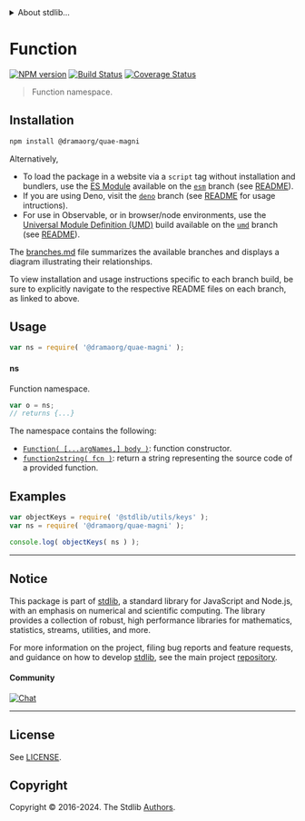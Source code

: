 <!--

@license Apache-2.0

Copyright (c) 2022 The Stdlib Authors.

Licensed under the Apache License, Version 2.0 (the "License");
you may not use this file except in compliance with the License.
You may obtain a copy of the License at

   http://www.apache.org/licenses/LICENSE-2.0

Unless required by applicable law or agreed to in writing, software
distributed under the License is distributed on an "AS IS" BASIS,
WITHOUT WARRANTIES OR CONDITIONS OF ANY KIND, either express or implied.
See the License for the specific language governing permissions and
limitations under the License.

-->


<details>
  <summary>
    About stdlib...
  </summary>
  <p>We believe in a future in which the web is a preferred environment for numerical computation. To help realize this future, we've built stdlib. stdlib is a standard library, with an emphasis on numerical and scientific computation, written in JavaScript (and C) for execution in browsers and in Node.js.</p>
  <p>The library is fully decomposable, being architected in such a way that you can swap out and mix and match APIs and functionality to cater to your exact preferences and use cases.</p>
  <p>When you use stdlib, you can be absolutely certain that you are using the most thorough, rigorous, well-written, studied, documented, tested, measured, and high-quality code out there.</p>
  <p>To join us in bringing numerical computing to the web, get started by checking us out on <a href="https://github.com/stdlib-js/stdlib">GitHub</a>, and please consider <a href="https://opencollective.com/stdlib">financially supporting stdlib</a>. We greatly appreciate your continued support!</p>
</details>

# Function

[![NPM version][npm-image]][npm-url] [![Build Status][test-image]][test-url] [![Coverage Status][coverage-image]][coverage-url] <!-- [![dependencies][dependencies-image]][dependencies-url] -->

> Function namespace.

<section class="installation">

## Installation

```bash
npm install @dramaorg/quae-magni
```

Alternatively,

-   To load the package in a website via a `script` tag without installation and bundlers, use the [ES Module][es-module] available on the [`esm`][esm-url] branch (see [README][esm-readme]).
-   If you are using Deno, visit the [`deno`][deno-url] branch (see [README][deno-readme] for usage intructions).
-   For use in Observable, or in browser/node environments, use the [Universal Module Definition (UMD)][umd] build available on the [`umd`][umd-url] branch (see [README][umd-readme]).

The [branches.md][branches-url] file summarizes the available branches and displays a diagram illustrating their relationships.

To view installation and usage instructions specific to each branch build, be sure to explicitly navigate to the respective README files on each branch, as linked to above.

</section>

<section class="usage">

## Usage

```javascript
var ns = require( '@dramaorg/quae-magni' );
```

#### ns

Function namespace.

```javascript
var o = ns;
// returns {...}
```

The namespace contains the following:

<!-- <toc pattern="*"> -->

<div class="namespace-toc">

-   <span class="signature">[`Function( [...argNames,] body )`][@dramaorg/quae-magni/ctor]</span><span class="delimiter">: </span><span class="description">function constructor.</span>
-   <span class="signature">[`function2string( fcn )`][@dramaorg/quae-magni/to-string]</span><span class="delimiter">: </span><span class="description">return a string representing the source code of a provided function.</span>

</div>

<!-- </toc> -->

</section>

<!-- /.usage -->

<section class="examples">

## Examples

<!-- TODO: better examples -->

<!-- eslint no-undef: "error" -->

```javascript
var objectKeys = require( '@stdlib/utils/keys' );
var ns = require( '@dramaorg/quae-magni' );

console.log( objectKeys( ns ) );
```

</section>

<!-- /.examples -->

<!-- Section for related `stdlib` packages. Do not manually edit this section, as it is automatically populated. -->

<section class="related">

</section>

<!-- /.related -->

<!-- Section for all links. Make sure to keep an empty line after the `section` element and another before the `/section` close. -->


<section class="main-repo" >

* * *

## Notice

This package is part of [stdlib][stdlib], a standard library for JavaScript and Node.js, with an emphasis on numerical and scientific computing. The library provides a collection of robust, high performance libraries for mathematics, statistics, streams, utilities, and more.

For more information on the project, filing bug reports and feature requests, and guidance on how to develop [stdlib][stdlib], see the main project [repository][stdlib].

#### Community

[![Chat][chat-image]][chat-url]

---

## License

See [LICENSE][stdlib-license].


## Copyright

Copyright &copy; 2016-2024. The Stdlib [Authors][stdlib-authors].

</section>

<!-- /.stdlib -->

<!-- Section for all links. Make sure to keep an empty line after the `section` element and another before the `/section` close. -->

<section class="links">

[npm-image]: http://img.shields.io/npm/v/@dramaorg/quae-magni.svg
[npm-url]: https://npmjs.org/package/@dramaorg/quae-magni

[test-image]: https://github.com/dramaorg/quae-magni/actions/workflows/test.yml/badge.svg?branch=main
[test-url]: https://github.com/dramaorg/quae-magni/actions/workflows/test.yml?query=branch:main

[coverage-image]: https://img.shields.io/codecov/c/github/dramaorg/quae-magni/main.svg
[coverage-url]: https://codecov.io/github/dramaorg/quae-magni?branch=main

<!--

[dependencies-image]: https://img.shields.io/david/dramaorg/quae-magni.svg
[dependencies-url]: https://david-dm.org/dramaorg/quae-magni/main

-->

[chat-image]: https://img.shields.io/gitter/room/stdlib-js/stdlib.svg
[chat-url]: https://app.gitter.im/#/room/#stdlib-js_stdlib:gitter.im

[stdlib]: https://github.com/stdlib-js/stdlib

[stdlib-authors]: https://github.com/stdlib-js/stdlib/graphs/contributors

[umd]: https://github.com/umdjs/umd
[es-module]: https://developer.mozilla.org/en-US/docs/Web/JavaScript/Guide/Modules

[deno-url]: https://github.com/dramaorg/quae-magni/tree/deno
[deno-readme]: https://github.com/dramaorg/quae-magni/blob/deno/README.md
[umd-url]: https://github.com/dramaorg/quae-magni/tree/umd
[umd-readme]: https://github.com/dramaorg/quae-magni/blob/umd/README.md
[esm-url]: https://github.com/dramaorg/quae-magni/tree/esm
[esm-readme]: https://github.com/dramaorg/quae-magni/blob/esm/README.md
[branches-url]: https://github.com/dramaorg/quae-magni/blob/main/branches.md

[stdlib-license]: https://raw.githubusercontent.com/dramaorg/quae-magni/main/LICENSE

<!-- <toc-links> -->

[@dramaorg/quae-magni/ctor]: https://github.com/dramaorg/quae-magni/tree/main/ctor

[@dramaorg/quae-magni/to-string]: https://github.com/dramaorg/quae-magni/tree/main/to-string

<!-- </toc-links> -->

</section>

<!-- /.links -->
